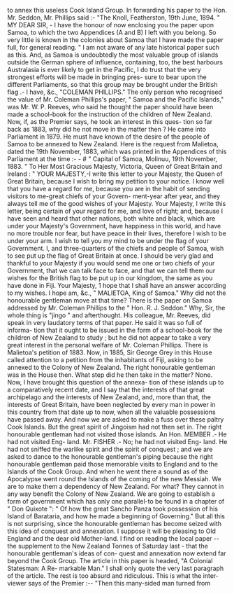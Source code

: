 to annex this useless Cook Island Group. In forwarding his paper to the Hon. Mr. Seddon, Mr. Phillips said :- "The Knoll, Featherston, 19th June, 1894. " MY DEAR SIR, - I have the honour of now enclosing you the paper upon Samoa, to which the two Appendices (A and B) I left with you belong. So very little is known in the colonies about Samoa that I have made the paper full, for general reading. " I am not aware of any late historical paper such as this. And, as Samoa is undoubtedly the most valuable group of islands outside the German sphere of influence, containing, too, the best harbours Australasia is ever likely to get in the Pacific, I do trust that the very strongest efforts will be made in bringing pres- sure to bear upon the different Parliaments, so that this group may be brought under the British flag .- I have, &c., "COLEMAN PHILLIPS." The only person who recognised the value of Mr. Coleman Phillips's paper, " Samoa and the Pacific Islands," was Mr. W. P. Reeves, who said he thought the paper should have been made a school-book for the instruction of the children of New Zealand. Now, if, as the Premier says, he took an interest in this ques- tion so far back as 1883, why did he not move in the matter then ? He came into Parliament in 1879. He must have known of the desire of the people of Samoa to be annexed to New Zealand. Here is the request from Malietoa, dated the 19th November, 1883, which was printed in the Appendices of this Parliament at the time :- - # " Capital of Samoa, Molinuu, 19th November, 1883. " To Her Most Gracious Majesty, Victoria, Queen of Great Britain and Ireland : " YOUR MAJESTY,-I write this letter to your Majesty, the Queen of Great Britain, because I wish to bring my petition to your notice. I know well that you have a regard for me, because you are in the habit of sending visitors to me-great chiefs of your Govern- ment-year after year, and they always tell me of the good wishes of your Majesty. Your Majesty, I write this letter, being certain of your regard for me, and love of right; and, because I have seen and heard that other nations, both white and black, which are under your Majesty's Government, have happiness in this world, and have no more trouble nor fear, but have peace in their lives, therefore I wish to be under your arm. I wish to tell you my mind to be under the flag of your Government. I, and three-quarters of the chiefs and people of Samoa, wish to see put up the flag of Great Britain at once. I should be very glad and thankful to your Majesty if you would send me one or two chiefs of your Government, that we can talk face to face, and that we can tell them our wishes for the British flag to be put up in our kingdom, the same as you have done in Fiji. Your Majesty, 1 hope that I shall have an answer according to my wishes. I hope am, &c., " MALIETOA, King of Samoa." Why did not the honourable gentleman move at that time? There is the paper on Samoa addressed by Mr. Coleman Phillips to the " Hon. R. J. Seddon." Why, Sir, the whole thing is "jingo " and afterthought. His colleague, Mr. Reeves, did speak in very laudatory terms of that paper. He said it was so full of informa- tion that it ought to be issued in the form of a school-book for the children of New Zealand to study ; but he did not appear to take a very great interest in the personal welfare of Mr. Coleman Phillips. There is Malietoa's petition of 1883. Now, in 1885, Sir George Grey in this House called attention to a petition from the inhabitants of Fiji, asking to be annexed to the Colony of New Zealand. The right honourable gentleman was in the House then. What step did he then take in the matter? None. Now, I have brought this question of the annexa- tion of these islands up to a comparatively recent date, and I say that the interests of that great archipelago and the interests of New Zealand, and, more than that, the interests of Great Britain, have been neglected by every man in power in this country from that date up to now, when all the valuable possessions have passed away. And now we are asked to make a fuss over these paltry Cook Islands. But the great spirit of Jingoism had not then set in. The right honourable gentleman had not visited those islands. An Hon. MEMBER .- He had not visited Eng- land. Mr. FISHER .- No; he had not visited Eng- land. He had not sniffed the warlike spirit and the spirit of conquest ; and we are asked to dance to the honourable gentleman's piping because the right honourable gentleman paid those memorable visits to England and to the Islands of the Cook Group. And when he went there a sound as of the Apocalypse went round the Islands of the coming of the new Messiah. We are to make them a dependency of New Zealand. For what? They cannot in any way benefit the Colony of New Zealand. We are going to establish a form of government which has only one parallel-to be found in a chapter of " Don Quixote ": " Of how the great Sancho Panza took possession of his Island of Barataria, and how he made a beginning of Governing." But all this is not surprising, since the honourable gentleman has become seized with this idea of conquest and annexation. I suppose it will be pleasing to Old England and the dear old Mother-land. I find on reading the local paper -- the supplement to the New Zealand Tonnes of Saturday last - that the honourable gentleman's ideas of con- quest and annexation now extend far beyond the Cook Group. The article in this paper is headed, "A Colonial Statesman: A Re- markable Man." I shall only quote the very last paragraph of the article. The rest is too absurd and ridiculous. This is what the inter- viewer says of the Premier :-- "Then this many-sided man turned from 